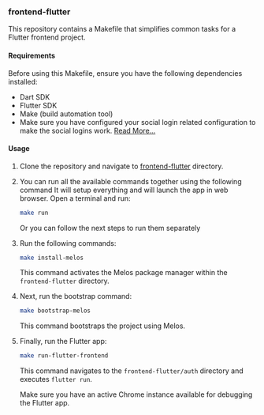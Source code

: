 ### frontend-flutter

This repository contains a Makefile that simplifies common tasks for a Flutter frontend project.

#### Requirements

Before using this Makefile, ensure you have the following dependencies installed:

- Dart SDK
- Flutter SDK
- Make (build automation tool)
- Make sure you have configured your social login related configuration to make the social logins work. [Read More...](packages/simple_auth/README.md)

#### Usage

1. Clone the repository and navigate to [frontend-flutter](/) directory.
2. You can run all the available commands together using the following command
   It will setup everything and will launch the app in web browser.
   Open a terminal and run:

   ```bash
   make run
   ```

   Or you can follow the next steps to run them separately

3. Run the following commands:

   ```bash
   make install-melos
   ```

   This command activates the Melos package manager within the `frontend-flutter` directory.

4. Next, run the bootstrap command:

   ```bash
   make bootstrap-melos
   ```

   This command bootstraps the project using Melos.

5. Finally, run the Flutter app:

   ```bash
   make run-flutter-frontend
   ```

   This command navigates to the `frontend-flutter/auth` directory and executes `flutter run`.

   Make sure you have an active Chrome instance available for debugging the Flutter app.
